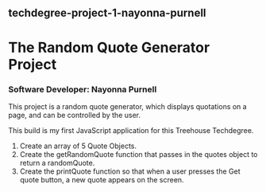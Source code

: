 ## techdegree-project-1-nayonna-purnell
# The Random Quote Generator Project

### Software Developer: Nayonna Purnell

This project is a random quote generator, which displays quotations on a page, and can be controlled by the user. 

This build is my first JavaScript application for this Treehouse Techdegree.

1. Create an array of 5 Quote Objects.
2. Create the getRandomQuote function that passes in the quotes object to return a randomQuote.
3. Create the printQuote function so that when a user presses the Get quote button, a new quote appears on the screen.
